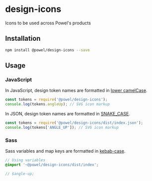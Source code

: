 # design-icons

Icons to be used across Powel's products

## Installation

```sh
npm install @powel/design-icons --save
```

## Usage

### JavaScript

In JavaScript, design token names are formatted in [lower camelCase](https://en.wikipedia.org/wiki/Camel_case).

```js
const tokens = require('@powel/design-icons');
console.log(tokens.angleUp); // SVG icon markup
```

In JSON, design token names are formatted in [SNAKE_CASE](https://en.wikipedia.org/wiki/Snake_case).

```js
const tokens = require('@powel/design-icons/dist/index.json');
console.log(tokens['ANGLE_UP']); // SVG icon markup
```

### Sass

Sass variables and map keys are formatted in [kebab-case](https://en.wikipedia.org/wiki/Kebab_case).

```scss
// Using variables
@import '~@powel/design-icons/dist/index';

// $angle-up;
```
